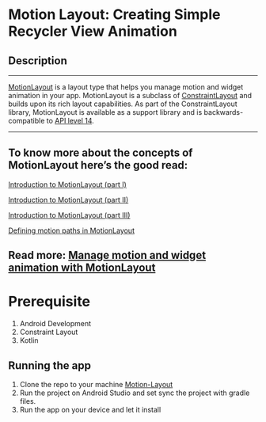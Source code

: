 # Motion Layout: Creating Simple Recycler View Animation 


## Description
------
[MotionLayout](https://developer.android.com/reference/androidx/constraintlayout/motion/widget/MotionLayout) is a layout type that helps you manage motion and widget animation in your app. MotionLayout is a subclass of [ConstraintLayout](https://developer.android.com/training/constraint-layout) and builds upon its rich layout capabilities. As part of the ConstraintLayout library, MotionLayout is available as a support library and is backwards-compatible to [API level 14](https://developer.android.com/guide/topics/manifest/uses-sdk-element#ApiLevels).


-----

## To know more about the concepts of MotionLayout here’s the good read: 
 [Introduction to MotionLayout (part I)](https://medium.com/google-developers/introduction-to-motionlayout-part-i-29208674b10d)

[Introduction to MotionLayout (part II)](https://medium.com/google-developers/introduction-to-motionlayout-part-ii-a31acc084f59)

[Introduction to MotionLayout (part III)](https://medium.com/google-developers/introduction-to-motionlayout-part-iii-47cd64d51a5)

[Defining motion paths in MotionLayout](https://medium.com/google-developers/defining-motion-paths-in-motionlayout-6095b874d37)



## Read more: [Manage motion and widget animation with MotionLayout](https://developer.android.com/training/constraint-layout/motionlayout)

# Prerequisite

1. Android Development
2. Constraint Layout
3. Kotlin 

## Running the app
1. Clone the repo to your machine [Motion-Layout](https://github.com/swai-collins/Motion-Layout.git)
2. Run the project on Android Studio and set sync the project with gradle files.
3. Run the app on your device and let it install